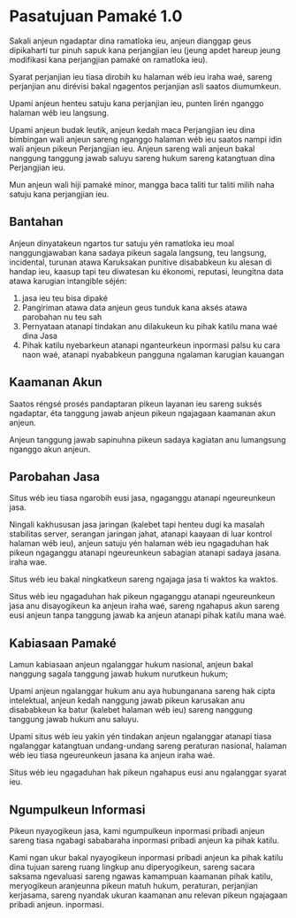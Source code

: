 # Pasatujuan Pamaké 1.0

Sakali anjeun ngadaptar dina ramatloka ieu, anjeun dianggap geus dipikaharti tur pinuh sapuk kana perjangjian ieu (jeung apdet hareup jeung modifikasi kana perjangjian pamaké on ramatloka ieu).

Syarat perjanjian ieu tiasa dirobih ku halaman wéb ieu iraha waé, sareng perjanjian anu dirévisi bakal ngagentos perjanjian asli saatos diumumkeun.

Upami anjeun henteu satuju kana perjanjian ieu, punten lirén nganggo halaman wéb ieu langsung.

Upami anjeun budak leutik, anjeun kedah maca Perjangjian ieu dina bimbingan wali anjeun sareng nganggo halaman wéb ieu saatos nampi idin wali anjeun pikeun Perjangjian ieu. Anjeun sareng wali anjeun bakal nanggung tanggung jawab saluyu sareng hukum sareng katangtuan dina Perjangjian ieu.

Mun anjeun wali hiji pamaké minor, mangga baca taliti tur taliti milih naha satuju kana perjangjian ieu.

## Bantahan

Anjeun dinyatakeun ngartos tur satuju yén ramatloka ieu moal nanggungjawaban kana sadaya pikeun sagala langsung, teu langsung, incidental, turunan atawa Karuksakan punitive disababkeun ku alesan di handap ieu, kaasup tapi teu diwatesan ku ékonomi, reputasi, leungitna data atawa karugian intangible séjén:

1. jasa ieu teu bisa dipaké
1. Pangiriman atawa data anjeun geus tunduk kana aksés atawa parobahan nu teu sah
1. Pernyataan atanapi tindakan anu dilakukeun ku pihak katilu mana waé dina Jasa
1. Pihak katilu nyebarkeun atanapi nganteurkeun inpormasi palsu ku cara naon waé, atanapi nyababkeun pangguna ngalaman karugian kauangan

## Kaamanan Akun

Saatos réngsé prosés pandaptaran pikeun layanan ieu sareng suksés ngadaptar, éta tanggung jawab anjeun pikeun ngajagaan kaamanan akun anjeun.

Anjeun tanggung jawab sapinuhna pikeun sadaya kagiatan anu lumangsung nganggo akun anjeun.

## Parobahan Jasa

Situs wéb ieu tiasa ngarobih eusi jasa, ngaganggu atanapi ngeureunkeun jasa.

Ningali kakhususan jasa jaringan (kalebet tapi henteu dugi ka masalah stabilitas server, serangan jaringan jahat, atanapi kaayaan di luar kontrol halaman wéb ieu), anjeun satuju yén halaman wéb ieu ngagaduhan hak pikeun ngaganggu atanapi ngeureunkeun sabagian atanapi sadaya jasana. iraha wae.

Situs wéb ieu bakal ningkatkeun sareng ngajaga jasa ti waktos ka waktos.

Situs wéb ieu ngagaduhan hak pikeun ngaganggu atanapi ngeureunkeun jasa anu disayogikeun ka anjeun iraha waé, sareng ngahapus akun sareng eusi anjeun tanpa tanggung jawab ka anjeun atanapi pihak katilu mana waé.

## Kabiasaan Pamaké

Lamun kabiasaan anjeun ngalanggar hukum nasional, anjeun bakal nanggung sagala tanggung jawab hukum nurutkeun hukum;

Upami anjeun ngalanggar hukum anu aya hubunganana sareng hak cipta intelektual, anjeun kedah nanggung jawab pikeun karusakan anu disababkeun ka batur (kalebet halaman wéb ieu) sareng nanggung tanggung jawab hukum anu saluyu.

Upami situs wéb ieu yakin yén tindakan anjeun ngalanggar atanapi tiasa ngalanggar katangtuan undang-undang sareng peraturan nasional, halaman wéb ieu tiasa ngeureunkeun jasana ka anjeun iraha waé.

Situs wéb ieu ngagaduhan hak pikeun ngahapus eusi anu ngalanggar syarat ieu.

## Ngumpulkeun Informasi

Pikeun nyayogikeun jasa, kami ngumpulkeun inpormasi pribadi anjeun sareng tiasa ngabagi sababaraha inpormasi pribadi anjeun ka pihak katilu.

Kami ngan ukur bakal nyayogikeun inpormasi pribadi anjeun ka pihak katilu dina tujuan sareng ruang lingkup anu diperyogikeun, sareng sacara saksama ngevaluasi sareng ngawas kamampuan kaamanan pihak katilu, meryogikeun aranjeunna pikeun matuh hukum, peraturan, perjanjian kerjasama, sareng nyandak ukuran kaamanan anu relevan pikeun ngajagaan pribadi anjeun. inpormasi.